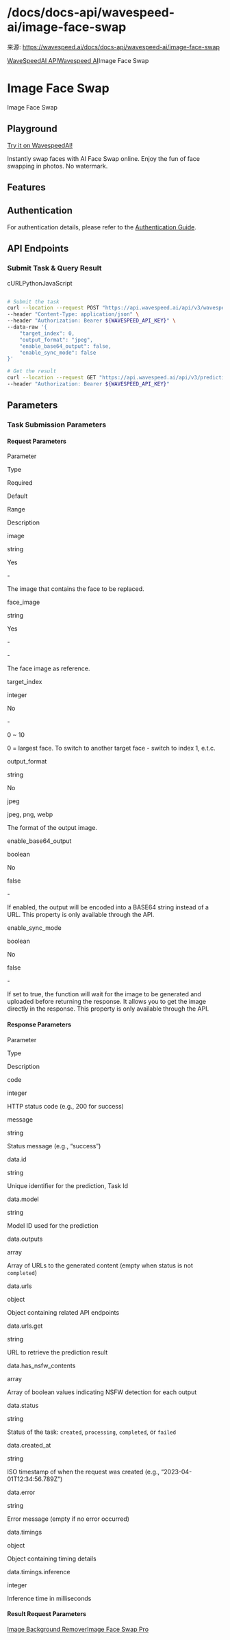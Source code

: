 # /docs/docs-api/wavespeed-ai/image-face-swap

来源: https://wavespeed.ai/docs/docs-api/wavespeed-ai/image-face-swap

[WaveSpeedAI API](/docs/docs-api/webhooks "WaveSpeedAI API")[Wavespeed AI](/docs/docs-api/wavespeed-ai/any-llm "Wavespeed AI")Image Face Swap

# Image Face Swap

Image Face Swap

## Playground[](#playground)

[Try it on WavespeedAI!](https://wavespeed.ai/models/wavespeed-ai/image-face-swap)

Instantly swap faces with AI Face Swap online. Enjoy the fun of face swapping in photos. No watermark.

## Features[](#features)

## Authentication[](#authentication)

For authentication details, please refer to the [Authentication Guide](/docs/docs-authentication).

## API Endpoints[](#api-endpoints)

### Submit Task & Query Result[](#submit-task--query-result)

cURLPythonJavaScript

```bash

# Submit the task
curl --location --request POST "https://api.wavespeed.ai/api/v3/wavespeed-ai/image-face-swap" \
--header "Content-Type: application/json" \
--header "Authorization: Bearer ${WAVESPEED_API_KEY}" \
--data-raw '{
    "target_index": 0,
    "output_format": "jpeg",
    "enable_base64_output": false,
    "enable_sync_mode": false
}'

# Get the result
curl --location --request GET "https://api.wavespeed.ai/api/v3/predictions/${requestId}/result" \
--header "Authorization: Bearer ${WAVESPEED_API_KEY}"
```

## Parameters[](#parameters)

### Task Submission Parameters[](#task-submission-parameters)

#### Request Parameters[](#request-parameters)

Parameter

Type

Required

Default

Range

Description

image

string

Yes

\-

The image that contains the face to be replaced.

face\_image

string

Yes

\-

\-

The face image as reference.

target\_index

integer

No

\-

0 ~ 10

0 = largest face. To switch to another target face - switch to index 1, e.t.c.

output\_format

string

No

jpeg

jpeg, png, webp

The format of the output image.

enable\_base64\_output

boolean

No

false

\-

If enabled, the output will be encoded into a BASE64 string instead of a URL. This property is only available through the API.

enable\_sync\_mode

boolean

No

false

\-

If set to true, the function will wait for the image to be generated and uploaded before returning the response. It allows you to get the image directly in the response. This property is only available through the API.

#### Response Parameters[](#response-parameters)

Parameter

Type

Description

code

integer

HTTP status code (e.g., 200 for success)

message

string

Status message (e.g., “success”)

data.id

string

Unique identifier for the prediction, Task Id

data.model

string

Model ID used for the prediction

data.outputs

array

Array of URLs to the generated content (empty when status is not `completed`)

data.urls

object

Object containing related API endpoints

data.urls.get

string

URL to retrieve the prediction result

data.has\_nsfw\_contents

array

Array of boolean values indicating NSFW detection for each output

data.status

string

Status of the task: `created`, `processing`, `completed`, or `failed`

data.created\_at

string

ISO timestamp of when the request was created (e.g., “2023-04-01T12:34:56.789Z”)

data.error

string

Error message (empty if no error occurred)

data.timings

object

Object containing timing details

data.timings.inference

integer

Inference time in milliseconds

#### Result Request Parameters[](#result-request-parameters)

[Image Background Remover](/docs/docs-api/wavespeed-ai/image-background-remover "Image Background Remover")[Image Face Swap Pro](/docs/docs-api/wavespeed-ai/image-face-swap-pro "Image Face Swap Pro")